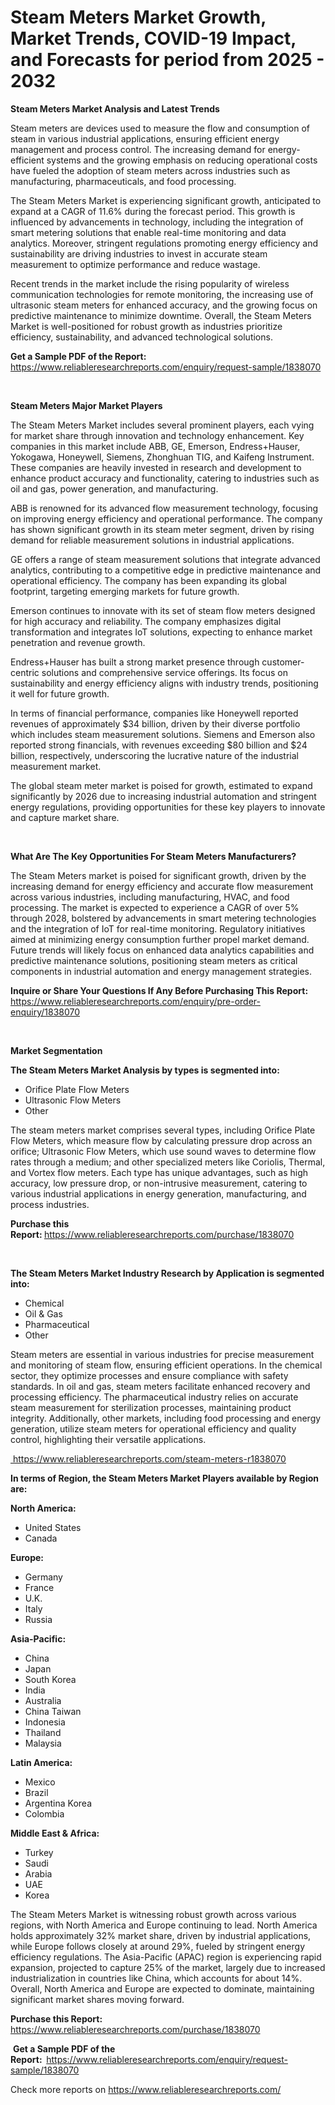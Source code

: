<p><h1>Steam Meters Market Growth, Market Trends, COVID-19 Impact, and Forecasts for period from 2025 - 2032</h1></p><p><strong>Steam Meters Market Analysis and Latest Trends</strong></p>
<p><p>Steam meters are devices used to measure the flow and consumption of steam in various industrial applications, ensuring efficient energy management and process control. The increasing demand for energy-efficient systems and the growing emphasis on reducing operational costs have fueled the adoption of steam meters across industries such as manufacturing, pharmaceuticals, and food processing.</p><p>The Steam Meters Market is experiencing significant growth, anticipated to expand at a CAGR of 11.6% during the forecast period. This growth is influenced by advancements in technology, including the integration of smart metering solutions that enable real-time monitoring and data analytics. Moreover, stringent regulations promoting energy efficiency and sustainability are driving industries to invest in accurate steam measurement to optimize performance and reduce wastage.</p><p>Recent trends in the market include the rising popularity of wireless communication technologies for remote monitoring, the increasing use of ultrasonic steam meters for enhanced accuracy, and the growing focus on predictive maintenance to minimize downtime. Overall, the Steam Meters Market is well-positioned for robust growth as industries prioritize efficiency, sustainability, and advanced technological solutions.</p></p>
<p><strong>Get a Sample PDF of the Report:&nbsp;</strong> <a href="https://www.reliableresearchreports.com/enquiry/request-sample/1838070?utm_campaign=2185&utm_medium=2&utm_source=Github&utm_content=ia&utm_term=18022025&utm_id=steam-meters">https://www.reliableresearchreports.com/enquiry/request-sample/1838070</a></p>
<p>&nbsp;</p>
<p><strong>Steam Meters Major Market Players</strong></p>
<p><p>The Steam Meters Market includes several prominent players, each vying for market share through innovation and technology enhancement. Key companies in this market include ABB, GE, Emerson, Endress+Hauser, Yokogawa, Honeywell, Siemens, Zhonghuan TIG, and Kaifeng Instrument. These companies are heavily invested in research and development to enhance product accuracy and functionality, catering to industries such as oil and gas, power generation, and manufacturing.</p><p>ABB is renowned for its advanced flow measurement technology, focusing on improving energy efficiency and operational performance. The company has shown significant growth in its steam meter segment, driven by rising demand for reliable measurement solutions in industrial applications.</p><p>GE offers a range of steam measurement solutions that integrate advanced analytics, contributing to a competitive edge in predictive maintenance and operational efficiency. The company has been expanding its global footprint, targeting emerging markets for future growth.</p><p>Emerson continues to innovate with its set of steam flow meters designed for high accuracy and reliability. The company emphasizes digital transformation and integrates IoT solutions, expecting to enhance market penetration and revenue growth.</p><p>Endress+Hauser has built a strong market presence through customer-centric solutions and comprehensive service offerings. Its focus on sustainability and energy efficiency aligns with industry trends, positioning it well for future growth.</p><p>In terms of financial performance, companies like Honeywell reported revenues of approximately $34 billion, driven by their diverse portfolio which includes steam measurement solutions. Siemens and Emerson also reported strong financials, with revenues exceeding $80 billion and $24 billion, respectively, underscoring the lucrative nature of the industrial measurement market.</p><p>The global steam meter market is poised for growth, estimated to expand significantly by 2026 due to increasing industrial automation and stringent energy regulations, providing opportunities for these key players to innovate and capture market share.</p></p>
<p>&nbsp;</p>
<p><strong>What Are The Key Opportunities For Steam Meters Manufacturers?</strong></p>
<p><p>The Steam Meters market is poised for significant growth, driven by the increasing demand for energy efficiency and accurate flow measurement across various industries, including manufacturing, HVAC, and food processing. The market is expected to experience a CAGR of over 5% through 2028, bolstered by advancements in smart metering technologies and the integration of IoT for real-time monitoring. Regulatory initiatives aimed at minimizing energy consumption further propel market demand. Future trends will likely focus on enhanced data analytics capabilities and predictive maintenance solutions, positioning steam meters as critical components in industrial automation and energy management strategies.</p></p>
<p><strong>Inquire or Share Your Questions If Any Before Purchasing This Report:</strong> <a href="https://www.reliableresearchreports.com/enquiry/pre-order-enquiry/1838070?utm_campaign=2185&utm_medium=2&utm_source=Github&utm_content=ia&utm_term=18022025&utm_id=steam-meters">https://www.reliableresearchreports.com/enquiry/pre-order-enquiry/1838070</a></p>
<p>&nbsp;</p>
<p><strong>Market Segmentation</strong></p>
<p><strong>The Steam Meters Market Analysis by types is segmented into:</strong></p>
<p><ul><li>Orifice Plate Flow Meters</li><li>Ultrasonic Flow Meters</li><li>Other</li></ul></p>
<p><p>The steam meters market comprises several types, including Orifice Plate Flow Meters, which measure flow by calculating pressure drop across an orifice; Ultrasonic Flow Meters, which use sound waves to determine flow rates through a medium; and other specialized meters like Coriolis, Thermal, and Vortex flow meters. Each type has unique advantages, such as high accuracy, low pressure drop, or non-intrusive measurement, catering to various industrial applications in energy generation, manufacturing, and process industries.</p></p>
<p><strong>Purchase this Report:&nbsp;</strong><a href="https://www.reliableresearchreports.com/purchase/1838070?utm_campaign=2185&utm_medium=2&utm_source=Github&utm_content=ia&utm_term=18022025&utm_id=steam-meters">https://www.reliableresearchreports.com/purchase/1838070</a></p>
<p>&nbsp;</p>
<p><strong>The Steam Meters Market Industry Research by Application is segmented into:</strong></p>
<p><ul><li>Chemical</li><li>Oil & Gas</li><li>Pharmaceutical</li><li>Other</li></ul></p>
<p><p>Steam meters are essential in various industries for precise measurement and monitoring of steam flow, ensuring efficient operations. In the chemical sector, they optimize processes and ensure compliance with safety standards. In oil and gas, steam meters facilitate enhanced recovery and processing efficiency. The pharmaceutical industry relies on accurate steam measurement for sterilization processes, maintaining product integrity. Additionally, other markets, including food processing and energy generation, utilize steam meters for operational efficiency and quality control, highlighting their versatile applications.</p></p>
<p><a href="https://www.reliableresearchreports.com/steam-meters-r1838070?utm_campaign=2185&utm_medium=2&utm_source=Github&utm_content=ia&utm_term=18022025&utm_id=steam-meters">&nbsp;https://www.reliableresearchreports.com/steam-meters-r1838070</a></p>
<p><strong>In terms of Region, the Steam Meters Market Players available by Region are:</strong></p>
<p>
    <p> <strong> North America: </strong>
        <ul>
            <li>United States</li>
            <li>Canada</li>
        </ul>
        </p> 
    <p> <strong> Europe: </strong>
        <ul>
            <li>Germany</li>
            <li>France</li>
            <li>U.K.</li>
            <li>Italy</li>
            <li>Russia</li>
        </ul>
        </p> 
    <p> <strong> Asia-Pacific: </strong>
        <ul>
            <li>China</li>
            <li>Japan</li>
            <li>South Korea</li>
            <li>India</li>
            <li>Australia</li>
            <li>China Taiwan</li>
            <li>Indonesia</li>
            <li>Thailand</li>
            <li>Malaysia</li>
        </ul>
        </p> 
    <p> <strong> Latin America: </strong>
        <ul>
            <li>Mexico</li>
            <li>Brazil</li>
            <li>Argentina Korea</li>
            <li>Colombia</li>
        </ul>
        </p> 
    <p> <strong> Middle East & Africa: </strong>
        <ul>
            <li>Turkey</li>
            <li>Saudi</li>
            <li>Arabia</li>
            <li>UAE</li>
            <li>Korea</li>
        </ul>
    </p>
    </p>
<p><p>The Steam Meters Market is witnessing robust growth across various regions, with North America and Europe continuing to lead. North America holds approximately 32% market share, driven by industrial applications, while Europe follows closely at around 29%, fueled by stringent energy efficiency regulations. The Asia-Pacific (APAC) region is experiencing rapid expansion, projected to capture 25% of the market, largely due to increased industrialization in countries like China, which accounts for about 14%. Overall, North America and Europe are expected to dominate, maintaining significant market shares moving forward.</p></p>
<p><strong>Purchase this Report: </strong><a href="https://www.reliableresearchreports.com/purchase/1838070?utm_campaign=2185&utm_medium=2&utm_source=Github&utm_content=ia&utm_term=18022025&utm_id=steam-meters">https://www.reliableresearchreports.com/purchase/1838070</a></p>
<p>&nbsp;<strong>Get a Sample PDF of the Report:&nbsp;&nbsp;</strong><a href="https://www.reliableresearchreports.com/enquiry/request-sample/1838070?utm_campaign=2185&utm_medium=2&utm_source=Github&utm_content=ia&utm_term=18022025&utm_id=steam-meters">https://www.reliableresearchreports.com/enquiry/request-sample/1838070</a></p>
<p><strong></strong></p>
<p>Check more reports on <a href="https://www.reliableresearchreports.com/?utm_campaign=2185&utm_medium=2&utm_source=Github&utm_content=ia&utm_term=18022025&utm_id=steam-meters">https://www.reliableresearchreports.com/</a></p>